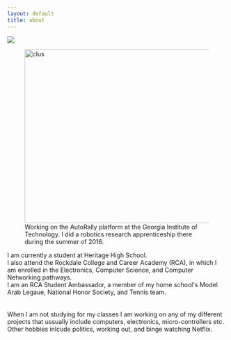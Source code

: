 ```yaml
---
layout: default
title: about
---
```


<p><img src="/images/"  />

<figure>
  <img src="/images/DSC01720-1.JPG" alt="clus" height="400" width="500" />
  <figcaption>Working on the AutoRally platform at the Georgia Institute of Technology. I did a robotics research apprenticeship there during the summer of 2016. </figcaption>
</figure>


I am currently a student at Heritage High School.<br>
I also attend the Rockdale College and Career Academy (RCA), in which I am enrolled in the Electronics, Computer Science, and Computer Networking pathways. <br>
I am an RCA Student Ambassador, a member of my home school's Model Arab Legaue, National Honor Society, and Tennis team. 
<br><br>        
When I am not studying for my classes I am working on any of my different projects that ussually include computers, electronics, micro-controllers etc. Other hobbies inlcude politics, working out, and binge watching Netflix. 
